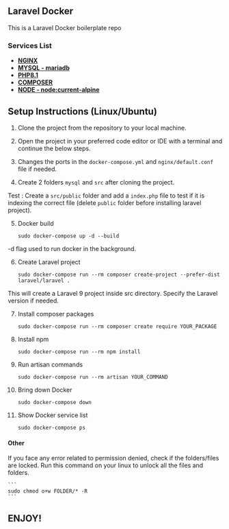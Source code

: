 ## Laravel Docker 

This is a Laravel Docker boilerplate repo

### Services List

- **[NGINX](https://hub.docker.com/_/nginx)**
- **[MYSQL - mariadb](https://hub.docker.com/_/mariadb)**
- **[PHP8.1](https://hub.docker.com/_/php)**
- **[COMPOSER](https://hub.docker.com/_/composer)**
- **[NODE - node:current-alpine](https://hub.docker.com/_/composer)**





## Setup Instructions (Linux/Ubuntu)

1. Clone the project from the repository to your local machine.

2. Open the project in your preferred code editor or IDE with a terminal and continue the below steps.
   
3. Changes the ports in the `docker-compose.yml` and `nginx/default.conf` file if needed. 

4. Create 2 folders `mysql` and `src` after cloning the project.

Test : Create a `src/public` folder and add a `index.php` file to test if it is indexing the correct file (delete `public` folder before installing laravel project).  

5. Docker build

   ``` 
   sudo docker-compose up -d --build 
   ```
-d flag used to run docker in the background.

6. Create Laravel project 

    ``` 
    sudo docker-compose run --rm composer create-project --prefer-dist laravel/laravel . 
    ```

This will create a Laravel 9 project inside src directory. Specify the Laravel version if needed.

7. Install composer packages 

    ``` 
    sudo docker-compose run --rm composer create require YOUR_PACKAGE 
    ```

8. Install npm 

    ``` 
    sudo docker-compose run --rm npm install 
    ```

9. Run artisan commands 

    ``` 
    sudo docker-compose run --rm artisan YOUR_COMMAND 
    ```

10. Bring down Docker 

    ``` 
    sudo docker-compose down
    ```

11. Show Docker service list

    ``` 
    sudo docker-compose ps 
    ```

#### Other

If you face any error related to permission denied, check if the folders/files are locked. Run this command on your linux to unlock all the files and folders. 

    ``` 
    sudo chmod o+w FOLDER/* -R
    ```

## ENJOY! 
